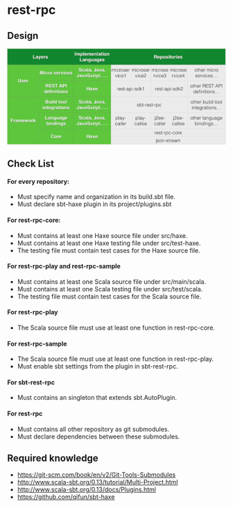rest-rpc
========

Design
------

![rest-rpc Design](rest-rpc-design.png)

Check List
----------

#### For every repository:

-	Must specify name and organization in its build.sbt file.
-	Must declare sbt-haxe plugin in its project/plugins.sbt

#### For rest-rpc-core:

-	Must contains at least one Haxe source file under src/haxe.
-	Must contains at least one Haxe testing file under src/test-haxe.
-	The testing file must contain test cases for the Haxe source file.

#### For rest-rpc-play and rest-rpc-sample

-	Must contains at least one Scala source file under src/main/scala.
-	Must contains at least one Scala testing file under src/test/scala.
-	The testing file must contain test cases for the Scala source file.

#### For rest-rpc-play

-	The Scala source file must use at least one function in rest-rpc-core.

#### For rest-rpc-sample

-	The Scala source file must use at least one function in rest-rpc-play.
-	Must enable sbt settings from the plugin in sbt-rest-rpc.

#### For sbt-rest-rpc

-	Must contains an singleton that extends sbt.AutoPlugin.

#### For rest-rpc

-	Must contains all other repository as git submodules.
-	Must declare dependencies between these submodules.

Required knowledge
------------------

-	https://git-scm.com/book/en/v2/Git-Tools-Submodules
-	http://www.scala-sbt.org/0.13/tutorial/Multi-Project.html
-	http://www.scala-sbt.org/0.13/docs/Plugins.html
-	https://github.com/qifun/sbt-haxe
